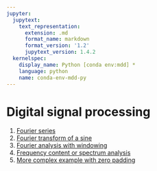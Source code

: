 ```yaml
---
jupyter:
  jupytext:
    text_representation:
      extension: .md
      format_name: markdown
      format_version: '1.2'
      jupytext_version: 1.4.2
  kernelspec:
    display_name: Python [conda env:mdd] *
    language: python
    name: conda-env-mdd-py
---
```


# Digital signal processing


1. [Fourier series](Fourier_coefficients_analytical_evaluation_periodic_ramp_function.ipynb)
2. [Fourier transform of a sine](Fourier_transforms_pure_sine.ipynb)
3. [Fourier analysis with windowing](Fourier_transform_with_windowing.ipynb)
4. [Frequency content or spectrum analysis](Frequency_content_of_a_periodic_signal.ipynb)
5. [More complex example with zero padding](fft_of_multi_frequency_signal_window.ipynb)

```python

```
